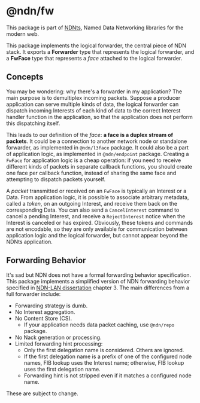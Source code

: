 # @ndn/fw

This package is part of [NDNts](https://yoursunny.com/p/NDNts/), Named Data Networking libraries for the modern web.

This package implements the logical forwarder, the central piece of NDN stack.
It exports a **Forwarder** type that represents the logical forwarder, and a **FwFace** type that represents a *face* attached to the logical forwarder.

## Concepts

You may be wondering: why there's a forwarder in my application?
The main purpose is to demultiplex incoming packets.
Suppose a producer application can serve multiple kinds of data, the logical forwarder can dispatch incoming Interests of each kind of data to the correct Interest handler function in the application, so that the application does not perform this dispatching itself.

This leads to our definition of the *face*: **a face is a duplex stream of packets**.
It could be a connection to another network node or standalone forwarder, as implemented in `@ndn/l3face` package.
It could also be a part of application logic, as implemented in `@ndn/endpoint` package.
Creating a `FwFace` for application logic is a cheap operation: if you need to receive different kinds of packets in separate callback functions, you should create one face per callback function, instead of sharing the same face and attempting to dispatch packets yourself.

A *packet* transmitted or received on an `FwFace` is typically an Interest or a Data.
From application logic, it is possible to associate arbitrary metadata, called a *token*, on an outgoing Interest, and receive them back on the corresponding Data.
You can also send a `CancelInterest` command to cancel a pending Interest, and receive a `RejectInterest` notice when the Interest is canceled or has expired.
Obviously, these tokens and commands are not encodable, so they are only available for communication between application logic and the logical forwarder, but cannot appear beyond the NDNts application.

## Forwarding Behavior

It's sad but NDN does not have a formal forwarding behavior specification.
This package implements a simplified version of NDN forwarding behavior specified in [NDN-LAN dissertation](https://hdl.handle.net/10150/625652) chapter 3.
The main differences from a full forwarder include:

* Forwarding strategy is dumb.
* No Interest aggregation.
* No Content Store (CS).
  * If your application needs data packet caching, use `@ndn/repo` package.
* No Nack generation or processing.
* Limited forwarding hint processing:
  * Only the first delegation name is considered. Others are ignored.
  * If the first delegation name is a prefix of one of the configured node names, FIB lookup uses the Interest name; otherwise, FIB lookup uses the first delegation name.
  * Forwarding hint is not stripped even if it matches a configured node name.

These are subject to change.
